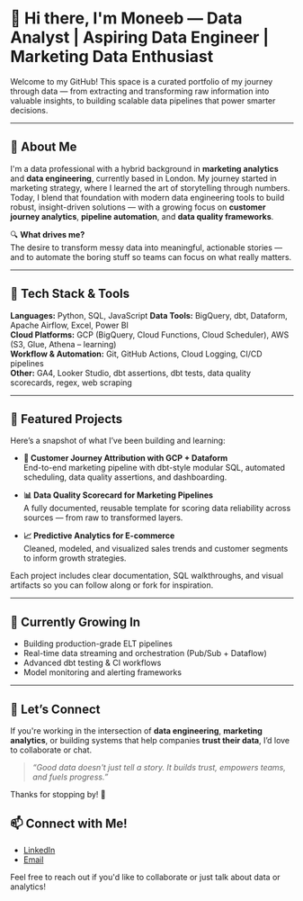 # 👋 Hi there, I'm Moneeb — Data Analyst | Aspiring Data Engineer | Marketing Data Enthusiast

Welcome to my GitHub! This space is a curated portfolio of my journey through data — from extracting and transforming raw information into valuable insights, to building scalable data pipelines that power smarter decisions.

---

## 🚀 About Me

I'm a data professional with a hybrid background in **marketing analytics** and **data engineering**, currently based in London. My journey started in marketing strategy, where I learned the art of storytelling through numbers. Today, I blend that foundation with modern data engineering tools to build robust, insight-driven solutions — with a growing focus on **customer journey analytics**, **pipeline automation**, and **data quality frameworks**.

🔍 **What drives me?**  
The desire to transform messy data into meaningful, actionable stories — and to automate the boring stuff so teams can focus on what really matters.

---

## 🧰 Tech Stack & Tools

**Languages:** Python, SQL, JavaScript
**Data Tools:** BigQuery, dbt, Dataform, Apache Airflow, Excel, Power BI  
**Cloud Platforms:** GCP (BigQuery, Cloud Functions, Cloud Scheduler), AWS (S3, Glue, Athena – learning)  
**Workflow & Automation:** Git, GitHub Actions, Cloud Logging, CI/CD pipelines  
**Other:** GA4, Looker Studio, dbt assertions, dbt tests, data quality scorecards, regex, web scraping

---

## 📂 Featured Projects

Here’s a snapshot of what I’ve been building and learning:

- **🧠 Customer Journey Attribution with GCP + Dataform**  
  End-to-end marketing pipeline with dbt-style modular SQL, automated scheduling, data quality assertions, and dashboarding.

- **📊 Data Quality Scorecard for Marketing Pipelines**  
  A fully documented, reusable template for scoring data reliability across sources — from raw to transformed layers.

- **📈 Predictive Analytics for E-commerce**  
  Cleaned, modeled, and visualized sales trends and customer segments to inform growth strategies.

Each project includes clear documentation, SQL walkthroughs, and visual artifacts so you can follow along or fork for inspiration.

---

## 🌱 Currently Growing In

- Building production-grade ELT pipelines  
- Real-time data streaming and orchestration (Pub/Sub + Dataflow)  
- Advanced dbt testing & CI workflows  
- Model monitoring and alerting frameworks

---

## 🤝 Let’s Connect

If you're working in the intersection of **data engineering**, **marketing analytics**, or building systems that help companies **trust their data**, I’d love to collaborate or chat.

> _“Good data doesn't just tell a story. It builds trust, empowers teams, and fuels progress.”_

Thanks for stopping by! 🌟


## 📫 Connect with Me!
- [LinkedIn](https://www.linkedin.com/in/muneebhere/)
- [Email](mailto:muneebabdullah992@gmail.com)

Feel free to reach out if you'd like to collaborate or just talk about data or analytics!


<!---
Muneebheree/Muneebheree is a ✨ special ✨ repository because its `README.md` (this file) appears on your GitHub profile.
You can click the Preview link to take a look at your changes.
--->
